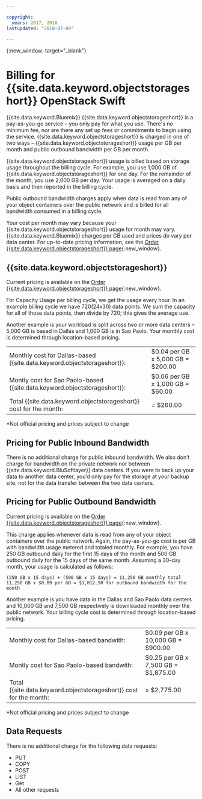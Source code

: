 ```yaml
---

copyright:
  years: 2017, 2018
lastupdated: "2018-07-09"

---
```

{:new_window: target="_blank"}


# Billing for {{site.data.keyword.objectstorageshort}} OpenStack Swift

{{site.data.keyword.Bluemix}} {{site.data.keyword.objectstorageshort}} is a pay-as-you-go service – you only pay for what you use. There's no minimum fee, nor are there any set up fees or commitments to begin using the service. {{site.data.keyword.objectstorageshort}} is charged in one of two ways – {{site.data.keyword.objectstorageshort}} usage per GB per month and public outbound bandwidth per GB per month.

{{site.data.keyword.objectstorageshort}} usage is billed based on storage usage throughout the billing cycle. For example, you use 1,000 GB of {{site.data.keyword.objectstorageshort}} for one day. For the remainder of the month, you use 2,000 GB per day. Your usage is averaged on a daily basis and then reported in the billing cycle.

Public outbound bandwidth charges apply when data is read from any of your object containers over the public network and is billed for all bandwidth consumed in a billing cycle.

Your cost per month may vary because your {{site.data.keyword.objectstorageshort}} usage for month may vary. {{site.data.keyword.Bluemix}} charges per GB used and prices do vary per data center. For up-to-date pricing information, see the [Order {{site.data.keyword.objectstorageshort}} page](https://www.ibm.com/cloud-computing/bluemix/pricing-object-storage#swift){:new_window}.

## {{site.data.keyword.objectstorageshort}}

Current pricing is available on the [Order {{site.data.keyword.objectstorageshort}} page](https://www.ibm.com/cloud-computing/bluemix/pricing-object-storage#swift){:new_window}.

For Capacity Usage per billing cycle, we get the usage every hour. In an example billing cycle we have 720(24x30) data points. We sum the capacity for all of those data points, then divide by 720; this gives the average use.

Another example is your workload is split across two or more data centers – 5,000 GB is based in Dallas and 1,000 GB is in Sao Paolo. Your monthly cost is determined through location-based pricing.

<table role="presentation">
<tr><td>Monthly cost for Dallas-based {{site.data.keyword.objectstorageshort}}:</td><td>$0.04 per GB x 5,000 GB 	= 	$200.00</td></tr>
<tr><td>Montly cost for Sao Paolo-based {{site.data.keyword.objectstorageshort}}:</td><td>$0.06 per GB x 1,000 GB 	= 	$60.00</td></tr>
<tr><td>Total {{site.data.keyword.objectstorageshort}} cost for the month:</td><td>  	= 	$260.00</td></tr>
</table>

*Not official pricing and prices subject to change

## Pricing for Public Inbound Bandwidth

There is no additional charge for public inbound bandwidth. We also don’t charge for bandwidth on the private network nor between {{site.data.keyword.BluSoftlayer}} data centers. If you were to back up your data to another data center, you’d only pay for the storage at your backup site; not for the data transfer between the two data centers.

## Pricing for Public Outbound Bandwidth

Current pricing is available on the [Order {{site.data.keyword.objectstorageshort}} page](https://www.ibm.com/cloud-computing/bluemix/pricing-object-storage#swift){:new_window}.

This charge applies whenever data is read from any of your object containers over the public network. Again, the pay-as-you-go cost is per GB with bandwidth usage metered and totaled monthly. For example, you have 250 GB outbound daily for the first 15 days of the month and 500 GB outbound daily for the 15 days of the same month. Assuming a 30-day month, your usage is calculated as follows:

    (250 GB x 15 days) + (500 GB x 15 days) = 11,250 GB monthly total
    11,250 GB x $0.09 per GB = $1,012.50 for outbound bandwidth for the month

Another example is you have data in the Dallas and Sao Paolo data centers and 10,000 GB and 7,500 GB respectively is downloaded monthly over the public network. Your billing cycle cost is determined through location-based pricing.

<table role="presentation">
<tr><td>Monthly cost for Dallas-based bandwith:</td><td>$0.09 per GB x 10,000 GB 	= 	$900.00</td></tr>
<tr><td>Montly cost for Sao Paolo-based bandwith:</td><td>$0.25 per GB x 7,500 GB 	= 	$1,875.00</td></tr>
<tr><td>Total {{site.data.keyword.objectstorageshort}} cost for the month:</td><td>  	= 	$2,775.00</td></tr>
</table>

*Not official pricing and prices subject to change

## Data Requests

There is no additional charge for the following data requests:

 - PUT
 - COPY
 - POST
 - LIST
 - Get
 - All other requests
